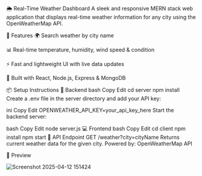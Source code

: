 🌦️ Real-Time Weather Dashboard
A sleek and responsive MERN stack web application that displays real-time weather information for any city using the OpenWeatherMap API.

🚀 Features
🌍 Search weather by city name

📊 Real-time temperature, humidity, wind speed & condition

⚡ Fast and lightweight UI with live data updates

🧩 Built with React, Node.js, Express & MongoDB

📦 Setup Instructions
🔧 Backend
bash
Copy
Edit
cd server
npm install
Create a .env file in the server directory and add your API key:

ini
Copy
Edit
OPENWEATHER_API_KEY=your_api_key_here
Start the backend server:

bash
Copy
Edit
node server.js
💻 Frontend
bash
Copy
Edit
cd client
npm install
npm start
🔗 API Endpoint
GET /weather?city=cityName
Returns current weather data for the given city.
Powered by: OpenWeatherMap API

📸 Preview





![Screenshot 2025-04-12 151424](https://github.com/user-attachments/assets/2b46957c-bed6-4da2-9b40-149add9e7f5b)
